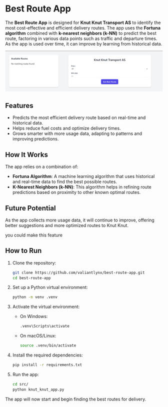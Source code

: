 # Best Route App

The **Best Route App** is designed for **Knut Knut Transport AS** to identify the most cost-effective and efficient delivery routes. The app uses the **Fortuna algorithm** combined with **k-nearest neighbors (k-NN)** to predict the best route, factoring in various data points such as traffic and departure times. As the app is used over time, it can improve by learning from historical data.

![App Screenshot](image.png)

## Features
- Predicts the most efficient delivery route based on real-time and historical data.
- Helps reduce fuel costs and optimize delivery times.
- Grows smarter with more usage data, adapting to patterns and improving predictions.
  
## How It Works
The app relies on a combination of:
- **Fortuna Algorithm**: A machine learning algorithm that uses historical and real-time data to find the best possible routes.
- **K-Nearest Neighbors (k-NN)**: This algorithm helps in refining route predictions based on proximity to other known optimal routes.

## Future Potential
As the app collects more usage data, it will continue to improve, offering better suggestions and more optimized routes to Knut Knut.

you could make this feature

## How to Run

1. Clone the repository:
   ```bash
   git clone https://github.com/valiantlynx/best-route-app.git
   cd best-route-app
   ```

2. Set up a Python virtual environment:
   ```bash
   python -m venv .venv
   ```

3. Activate the virtual environment:
   - On Windows:
     ```bash
     .venv\Scripts\activate
     ```
   - On macOS/Linux:
     ```bash
     source .venv/bin/activate
     ```

4. Install the required dependencies:
   ```bash
   pip install -r requirements.txt
   ```

5. Run the app:
   ```bash
   cd src/
   python knut_knut_app.py
   ```

The app will now start and begin finding the best routes for delivery.
